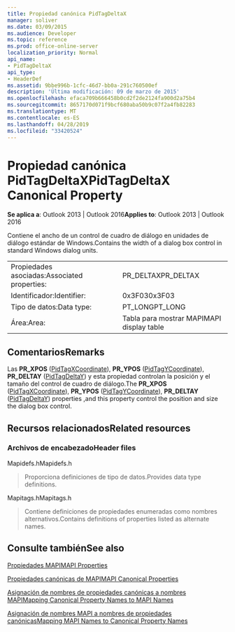 ```yaml
---
title: Propiedad canónica PidTagDeltaX
manager: soliver
ms.date: 03/09/2015
ms.audience: Developer
ms.topic: reference
ms.prod: office-online-server
localization_priority: Normal
api_name:
- PidTagDeltaX
api_type:
- HeaderDef
ms.assetid: 9bbe996b-1cfc-46d7-bb0a-291c760500ef
description: 'Última modificación: 09 de marzo de 2015'
ms.openlocfilehash: efaca709b666458b0cd2f2de2124fa900d2a75b4
ms.sourcegitcommit: 8657170d071f9bcf680aba50b9c07f2a4fb82283
ms.translationtype: MT
ms.contentlocale: es-ES
ms.lasthandoff: 04/28/2019
ms.locfileid: "33420524"
---
```

# <a name="pidtagdeltax-canonical-property"></a><span data-ttu-id="e61a7-103">Propiedad canónica PidTagDeltaX</span><span class="sxs-lookup"><span data-stu-id="e61a7-103">PidTagDeltaX Canonical Property</span></span>

  
  
<span data-ttu-id="e61a7-104">**Se aplica a**: Outlook 2013 | Outlook 2016</span><span class="sxs-lookup"><span data-stu-id="e61a7-104">**Applies to**: Outlook 2013 | Outlook 2016</span></span> 
  
<span data-ttu-id="e61a7-105">Contiene el ancho de un control de cuadro de diálogo en unidades de diálogo estándar de Windows.</span><span class="sxs-lookup"><span data-stu-id="e61a7-105">Contains the width of a dialog box control in standard Windows dialog units.</span></span> 
  
|||
|:-----|:-----|
|<span data-ttu-id="e61a7-106">Propiedades asociadas:</span><span class="sxs-lookup"><span data-stu-id="e61a7-106">Associated properties:</span></span>  <br/> |<span data-ttu-id="e61a7-107">PR_DELTAX</span><span class="sxs-lookup"><span data-stu-id="e61a7-107">PR_DELTAX</span></span>  <br/> |
|<span data-ttu-id="e61a7-108">Identificador:</span><span class="sxs-lookup"><span data-stu-id="e61a7-108">Identifier:</span></span>  <br/> |<span data-ttu-id="e61a7-109">0x3F03</span><span class="sxs-lookup"><span data-stu-id="e61a7-109">0x3F03</span></span>  <br/> |
|<span data-ttu-id="e61a7-110">Tipo de datos:</span><span class="sxs-lookup"><span data-stu-id="e61a7-110">Data type:</span></span>  <br/> |<span data-ttu-id="e61a7-111">PT_LONG</span><span class="sxs-lookup"><span data-stu-id="e61a7-111">PT_LONG</span></span>  <br/> |
|<span data-ttu-id="e61a7-112">Área:</span><span class="sxs-lookup"><span data-stu-id="e61a7-112">Area:</span></span>  <br/> |<span data-ttu-id="e61a7-113">Tabla para mostrar MAPI</span><span class="sxs-lookup"><span data-stu-id="e61a7-113">MAPI display table</span></span>  <br/> |
   
## <a name="remarks"></a><span data-ttu-id="e61a7-114">Comentarios</span><span class="sxs-lookup"><span data-stu-id="e61a7-114">Remarks</span></span>

<span data-ttu-id="e61a7-115">Las **PR_XPOS** ([PidTagXCoordinate](pidtagxcoordinate-canonical-property.md)), **PR_YPOS** ([PidTagYCoordinate](pidtagycoordinate-canonical-property.md)), **PR_DELTAY** ([PidTagDeltaY](pidtagdeltay-canonical-property.md)) y esta propiedad controlan la posición y el tamaño del control de cuadro de diálogo.</span><span class="sxs-lookup"><span data-stu-id="e61a7-115">The **PR_XPOS** ([PidTagXCoordinate](pidtagxcoordinate-canonical-property.md)), **PR_YPOS** ([PidTagYCoordinate](pidtagycoordinate-canonical-property.md)), **PR_DELTAY** ([PidTagDeltaY](pidtagdeltay-canonical-property.md)) properties ,and this property control the position and size the dialog box control.</span></span> 
  
## <a name="related-resources"></a><span data-ttu-id="e61a7-116">Recursos relacionados</span><span class="sxs-lookup"><span data-stu-id="e61a7-116">Related resources</span></span>

### <a name="header-files"></a><span data-ttu-id="e61a7-117">Archivos de encabezado</span><span class="sxs-lookup"><span data-stu-id="e61a7-117">Header files</span></span>

<span data-ttu-id="e61a7-118">Mapidefs.h</span><span class="sxs-lookup"><span data-stu-id="e61a7-118">Mapidefs.h</span></span>
  
> <span data-ttu-id="e61a7-119">Proporciona definiciones de tipo de datos.</span><span class="sxs-lookup"><span data-stu-id="e61a7-119">Provides data type definitions.</span></span>
    
<span data-ttu-id="e61a7-120">Mapitags.h</span><span class="sxs-lookup"><span data-stu-id="e61a7-120">Mapitags.h</span></span>
  
> <span data-ttu-id="e61a7-121">Contiene definiciones de propiedades enumeradas como nombres alternativos.</span><span class="sxs-lookup"><span data-stu-id="e61a7-121">Contains definitions of properties listed as alternate names.</span></span>
    
## <a name="see-also"></a><span data-ttu-id="e61a7-122">Consulte también</span><span class="sxs-lookup"><span data-stu-id="e61a7-122">See also</span></span>



[<span data-ttu-id="e61a7-123">Propiedades MAPI</span><span class="sxs-lookup"><span data-stu-id="e61a7-123">MAPI Properties</span></span>](mapi-properties.md)
  
[<span data-ttu-id="e61a7-124">Propiedades canónicas de MAPI</span><span class="sxs-lookup"><span data-stu-id="e61a7-124">MAPI Canonical Properties</span></span>](mapi-canonical-properties.md)
  
[<span data-ttu-id="e61a7-125">Asignación de nombres de propiedades canónicas a nombres MAPI</span><span class="sxs-lookup"><span data-stu-id="e61a7-125">Mapping Canonical Property Names to MAPI Names</span></span>](mapping-canonical-property-names-to-mapi-names.md)
  
[<span data-ttu-id="e61a7-126">Asignación de nombres MAPI a nombres de propiedades canónicas</span><span class="sxs-lookup"><span data-stu-id="e61a7-126">Mapping MAPI Names to Canonical Property Names</span></span>](mapping-mapi-names-to-canonical-property-names.md)

